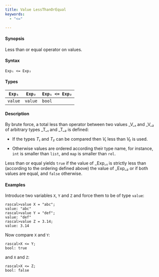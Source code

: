 ```yaml
---
title: Value LessThanOrEqual
keywords:
  - "<="

---
```


#### Synopsis

Less than or equal operator on values.

#### Syntax

`Exp₁ <= Exp₂`

#### Types


| `Exp₁` | `Exp₂` | `Exp₁ <= Exp₂`  |
| --- | --- | --- |
| `value`   |  `value`  | `bool`                |


#### Description

By brute force, a total less than operator between two values _V_₁ and _V_₂ of arbitrary types _T_₁ and _T_₂ is defined:

*  If the types _T₁_ and _T₂_ can be compared then _V₁_ less than _V₂_ is used.

*  Otherwise values are ordered according their type name, for instance, `int` is smaller than `list`, and `map` is smaller than `rel`.


Less than or equal yields `true` if the value of _Exp_₁ is strictly less
than (according to the ordering defined above) the value of _Exp_₂ or if both values are equal, and `false` otherwise.

#### Examples

Introduce two variables `X`, `Y` and `Z` and force them to be of type `value`:

```rascal-shell ,continue
rascal>value X = "abc";
value: "abc"
rascal>value Y = "def";
value: "def"
rascal>value Z = 3.14;
value: 3.14
```
Now compare `X` and `Y`:

```rascal-shell ,continue
rascal>X <= Y;
bool: true
```
and `X` and `Z`:

```rascal-shell ,continue
rascal>X <= Z;
bool: false
```


